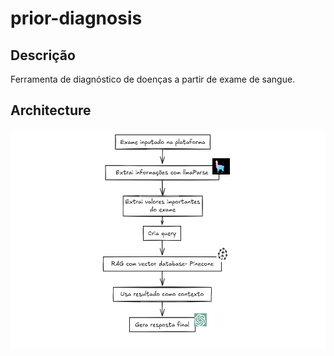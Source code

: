 # prior-diagnosis

## Descrição

Ferramenta de diagnóstico de doenças a partir de exame de sangue.

## Architecture
<img src="./img/image.png" width="600" height="350">

